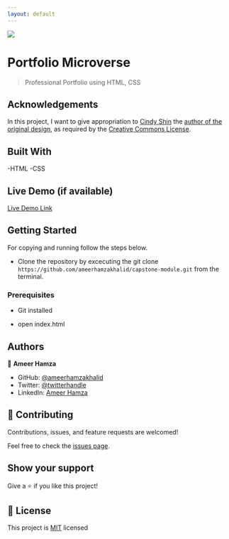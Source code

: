 ```yaml
---
layout: default
---
```

![](https://img.shields.io/badge/Microverse-blueviolet)

# Portfolio Microverse

> Professional Portfolio using HTML, CSS


## Acknowledgements

In this project, I want to give appropriation to [Cindy Shin](https://www.behance.net/adagio07) the [author of the original design](https://www.behance.net/gallery/29845175/CC-Global-Summit-2015), as required by the [Creative Commons License](https://creativecommons.org/licenses/).

## Built With

-HTML
-CSS

## Live Demo (if available)

[Live Demo Link](https://ameerhamzakhalid.github.io/capstone-module/)

## Getting Started


For copying and running follow the steps below.
- Clone the repository by excecuting the git clone ```https://github.com/ameerhamzakhalid/capstone-module.git``` from the terminal.
### Prerequisites
  - Git installed


  - open index.html

## Authors

👤 **Ameer Hamza**

- GitHub: [@ameerhamzakhalid](https://github.com/ameerhamzakhalid)
- Twitter: [@twitterhandle](https://twitter.com/ameeerhamza1997)
- LinkedIn: [Ameer Hamza](https://www.linkedin.com/in/choudhary-hamza-37b17a141/)


## 🤝 Contributing

Contributions, issues, and feature requests are welcomed!

Feel free to check the [issues page](https://github.com/ameerhamzakhalid/capstone-module/issues).

## Show your support

Give a ⭐️ if you like this project!

## 📝 License

This project is [MIT](./MIT.md) licensed
